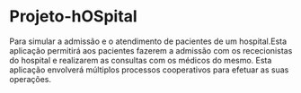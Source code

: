 # Projeto-hOSpital
Para simular a admissão e o atendimento de pacientes de um hospital.Esta aplicação permitirá aos pacientes fazerem a admissão
com os rececionistas do hospital e realizarem as consultas com os médicos do mesmo. Esta aplicação envolverá
múltiplos processos cooperativos para efetuar as suas operações.
